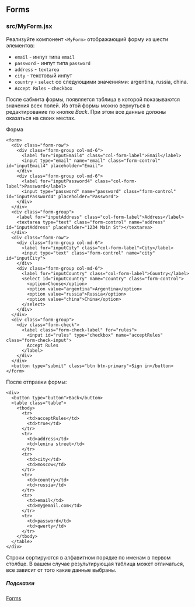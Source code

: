 ## Forms

### src/MyForm.jsx

Реализуйте компонент `<MyForm>` отображающий форму из шести элементов:

* `email` - инпут типа `email`
* `password` - инпут типа `password`
* `address` - `textarea`
* `city` - текстовый инпут
* `country` - `select` со следующими значениями: argentina, russia, china.
* `Accept Rules` - `checkbox`

После сабмита формы, появляется таблица в которой показываются значения всех полей. Из этой формы можно вернуться в редактирование по кнопке *Back*. При этом все данные должны оказаться на своих местах.

Форма

```
<form>
  <div class="form-row">
    <div class="form-group col-md-6">
      <label for="inputEmail4" class="col-form-label">Email</label>
      <input type="email" name="email" class="form-control" id="inputEmail4" placeholder="Email">
    </div>
    <div class="form-group col-md-6">
      <label for="inputPassword4" class="col-form-label">Password</label>
      <input type="password" name="password" class="form-control" id="inputPassword4" placeholder="Password">
    </div>
  </div>
  <div class="form-group">
    <label for="inputAddress" class="col-form-label">Address</label>
    <textarea type="text" class="form-control" name="address" id="inputAddress" placeholder="1234 Main St"></textarea>
  </div>
  <div class="form-row">
    <div class="form-group col-md-6">
      <label for="inputCity" class="col-form-label">City</label>
      <input type="text" class="form-control" name="city" id="inputCity">
    </div>
    <div class="form-group col-md-6">
      <label for="inputCountry" class="col-form-label">Country</label>
      <select id="inputCountry" name="country" class="form-control">
        <option>Choose</option>
        <option value="argentina">Argentina</option>
        <option value="russia">Russia</option>
        <option value="china">China</option>
      </select>
    </div>
  </div>
  <div class="form-group">
    <div class="form-check">
      <label class="form-check-label" for="rules">
        <input id="rules" type="checkbox" name="acceptRules" class="form-check-input">
        Accept Rules
      </label>
    </div>
  </div>
  <button type="submit" class="btn btn-primary">Sign in</button>
</form>
```

После отправки формы:

```
<div>
  <button type="button">Back</button>
  <table class="table">
    <tbody>
      <tr>
        <td>acceptRules</td>
        <td>true</td>
      </tr>
      <tr>
        <td>address</td>
        <td>lenina street</td>
      </tr>
      <tr>
        <td>city</td>
        <td>moscow</td>
      </tr>
      <tr>
        <td>country</td>
        <td>russia</td>
      </tr>
      <tr>
        <td>email</td>
        <td>my@email.com</td>
      </tr>
      <tr>
        <td>password</td>
        <td>qwerty</td>
      </tr>
    </tbody>
  </table>
</div>
```

Строки сортируются в алфавитном порядке по именам в первом столбце. В вашем случае результирующая таблица может отличаться, все зависит от того какие данные выбраны.

##### Подсказки

[Forms](https://getbootstrap.com/docs/4.0/components/forms/)
